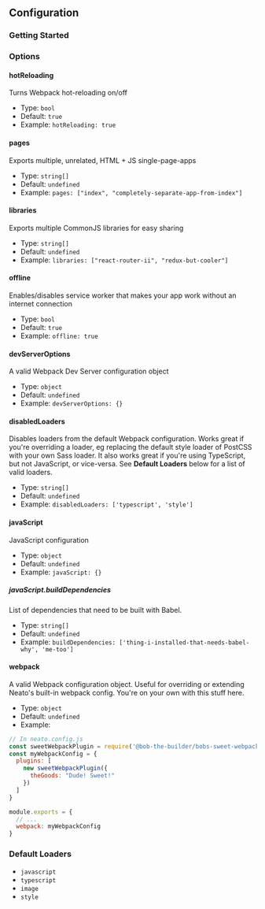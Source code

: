 ## Configuration

### Getting Started

### Options

#### hotReloading
Turns Webpack hot-reloading on/off
- Type: `bool`
- Default: `true`
- Example: `hotReloading: true`

#### pages
Exports multiple, unrelated, HTML + JS single-page-apps
- Type: `string[]`
- Default: `undefined`
- Example: `pages: ["index", "completely-separate-app-from-index"]`

#### libraries
Exports multiple CommonJS libraries for easy sharing
- Type: `string[]`
- Default: `undefined`
- Example: `libraries: ["react-router-ii", "redux-but-cooler"]`

#### offline
Enables/disables service worker that makes your app work without an internet connection
- Type: `bool`
- Default: `true`
- Example: `offline: true`

#### devServerOptions
A valid Webpack Dev Server configuration object
- Type: `object`
- Default: `undefined`
- Example: `devServerOptions: {}`

#### disabledLoaders
Disables loaders from the default Webpack configuration.
Works great if you're overriding a loader, eg replacing the default
style loader of PostCSS with your own Sass loader.
It also works great if you're using TypeScript, but not JavaScript, or vice-versa.
See **Default Loaders** below for a list of valid loaders.
- Type: `string[]`
- Default: `undefined`
- Example: `disabledLoaders: ['typescript', 'style']`

#### javaScript
JavaScript configuration
- Type: `object`
- Default: `undefined`
- Example: `javaScript: {}`

##### javaScript.buildDependencies
List of dependencies that need to be built with Babel.
- Type: `string[]`
- Default: `undefined`
- Example: `buildDependencies: ['thing-i-installed-that-needs-babel-why', 'me-too']`

#### webpack
A valid Webpack configuration object. Useful for overriding or extending Neato's built-in webpack config. You're on your own with this stuff here.
- Type: `object`
- Default: `undefined`
- Example:

```js
// In neato.config.js
const sweetWebpackPlugin = require('@bob-the-builder/bobs-sweet-webpack-goodness')
const myWebpackConfig = {
  plugins: [
    new sweetWebpackPlugin({
      theGoods: "Dude! Sweet!"
    })
  ]
}

module.exports = {
  // ...
  webpack: myWebpackConfig
}
```

### Default Loaders
- `javascript`
- `typescript`
- `image`
- `style`
